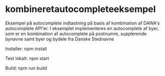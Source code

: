 # kombineretautocompleteeksempel
Eksempel på autocomplete indtastning på basis af kombination af DAWA's autocomplete API'er.
I eksemplet implementeres en autocomplete af byer, som er en kombination af autocomplete på postnumre, supplerende bynavne samt byer og bydele fra Danske Stednavne

Installer: npm install

Test lokalt: npm start

Build: npm run build